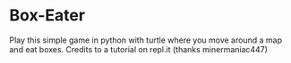 # Box-Eater
Play this simple game in python with turtle where you move around a map and eat boxes. Credits to a tutorial on repl.it (thanks minermaniac447)
